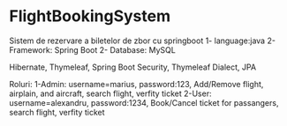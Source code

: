 # FlightBookingSystem
Sistem de rezervare a biletelor de zbor cu springboot
1- language:java
2- Framework: Spring Boot 
2- Database: MySQL

Hibernate, Thymeleaf, Spring Boot Security, Thymeleaf Dialect, JPA

Roluri:
1-Admin: username=marius, password:123, Add/Remove flight, airplain, and aircraft, search flight, verfity ticket
2-User: username=alexandru, password:1234, Book/Cancel ticket for passangers, search flight, verfity ticket


